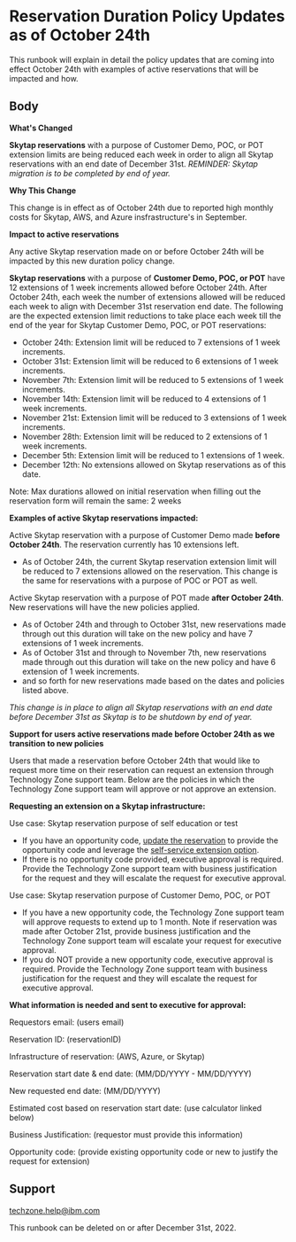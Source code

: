 # Reservation Duration Policy Updates as of October 24th

This runbook will explain in detail the policy updates that are coming into effect October 24th with examples of active reservations that will be impacted and how. 

## Body

**What's Changed**

**Skytap reservations** with a purpose of Customer Demo, POC, or POT extension limits are being reduced each week in order to align all Skytap reservations with an end date of December 31st. _REMINDER: Skytap migration is to be completed by end of year._ 

**Why This Change**

This change is in effect as of October 24th due to reported high monthly costs for Skytap, AWS, and Azure insfrastructure's in September.  

**Impact to active reservations**

Any active Skytap reservation made on or before October 24th will be impacted by this new duration policy change.

**Skytap reservations** with a purpose of **Customer Demo, POC, or POT** have 12 extensions of 1 week increments allowed before October 24th. After October 24th, each week the number of extensions allowed will be reduced each week to align with December 31st reservation end date. The following are the expected extension limit reductions to take place each week till the end of the year for Skytap Customer Demo, POC, or POT reservations:

  - October 24th: Extension limit will be reduced to 7 extensions of 1 week increments.
  - October 31st: Extension limit will be reduced to 6 extensions of 1 week increments.
  - November 7th: Extension limit will be reduced to 5 extensions of 1 week increments.
  - November 14th: Extension limit will be reduced to 4 extensions of 1 week increments.
  - November 21st: Extension limit will be reduced to 3 extensions of 1 week increments.
  - November 28th: Extension limit will be reduced to 2 extensions of 1 week increments.
  - December 5th: Extension limit will be reduced to 1 extensions of 1 week.
  - December 12th: No extensions allowed on Skytap reservations as of this date.

Note: Max durations allowed on initial reservation when filling out the reservation form will remain the same: 2 weeks 

**Examples of active Skytap reservations impacted:**

Active Skytap reservation with a purpose of Customer Demo made **before October 24th**. The reservation currently has 10 extensions left. 
- As of October 24th, the current Skytap reservation extension limit will be reduced to 7 extensions allowed on the reservation. This change is the same for reservations with a purpose of POC or POT as well. 

Active Skytap reservation with a purpose of POT made **after October 24th**. New reservations will have the new policies applied. 
- As of October 24th and through to October 31st, new reservations made through out this duration will take on the new policy and have 7 extensions of 1 week increments. 
- As of October 31st and through to November 7th, new reservations made through out this duration will take on the new policy and have 6 extension of 1 week increments. 
- and so forth for new reservations made based on the dates and policies listed above. 

_This change is in place to align all Skytap reservations with an end date before December 31st as Skytap is to be shutdown by end of year._

**Support for users active reservations made before October 24th as we transition to new policies**

Users that made a reservation before October 24th that would like to request more time on their reservation can request an extension through Technology Zone support team. Below are the policies in which the Technology Zone support team will approve or not approve an extension.

**Requesting an extension on a Skytap infrastructure:**

Use case: Skytap reservation purpose of self education or test
- If you have an opportunity code, [update the reservation](https://github.com/IBM/itz-support-public/blob/main/IBM-Technology-Zone/IBM-Technology-Zone-Runbooks/extend-self-education-into-sales-demo.md) to provide the opportunity code and leverage the [self-service extension option](https://github.com/IBM/itz-support-public/blob/main/IBM-Technology-Zone/IBM-Technology-Zone-Runbooks/extend-a-reservation.md). 
- If there is no opportunity code provided, executive approval is required. Provide the Technology Zone support team with business justification for the request and they will escalate the request for executive approval. 

Use case: Skytap reservation purpose of Customer Demo, POC, or POT
- If you have a new opportunity code, the Technology Zone support team will approve requests to extend up to 1 month. Note if reservation was made after October 21st, provide business justification and the Technology Zone support team will escalate your request for executive approval. 
- If you do NOT provide a new opportunity code, executive approval is required. Provide the Technology Zone support team with business justification for the request and they will escalate the request for executive approval. 

**What information is needed and sent to executive for approval:**

Requestors email: (users email)

Reservation ID: (reservationID)

Infrastructure of reservation: (AWS, Azure, or Skytap)

Reservation start date & end date: (MM/DD/YYYY - MM/DD/YYYY)

New requested end date: (MM/DD/YYYY)

Estimated cost based on reservation start date: (use calculator linked below)

Business Justification: (requestor must provide this information)

Opportunity code: (provide existing opportunity code or new to justify the request for extension)

## Support

techzone.help@ibm.com

This runbook can be deleted on or after December 31st, 2022.
